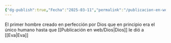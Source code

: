 ```yaml
---
{"dg-publish":true,"Fecha":"2025-03-11","permalink":"/publicacion-en-web/adan/","dgPassFrontmatter":true}
---
```


El primer hombre creado en perfección por Dios que en principio era el único humano hasta que [[Publicación en web/Dios\|Dios]] le dió a [[Eva\|Eva]]